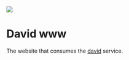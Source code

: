 <img src="https://raw.github.com/alanshaw/david/master/david.png"/>

David www
=========

The website that consumes the [david](https://github.com/alanshaw/david) service.